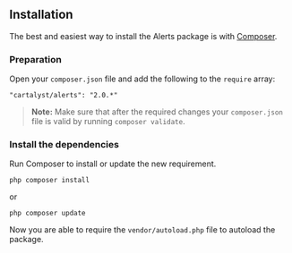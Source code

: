 ## Installation

The best and easiest way to install the Alerts package is with [Composer](http://getcomposer.org).

### Preparation

Open your `composer.json` file and add the following to the `require` array:

    "cartalyst/alerts": "2.0.*"

> **Note:** Make sure that after the required changes your `composer.json` file is valid by running `composer validate`.

### Install the dependencies

Run Composer to install or update the new requirement.

    php composer install

or

    php composer update

Now you are able to require the `vendor/autoload.php` file to autoload the package.
